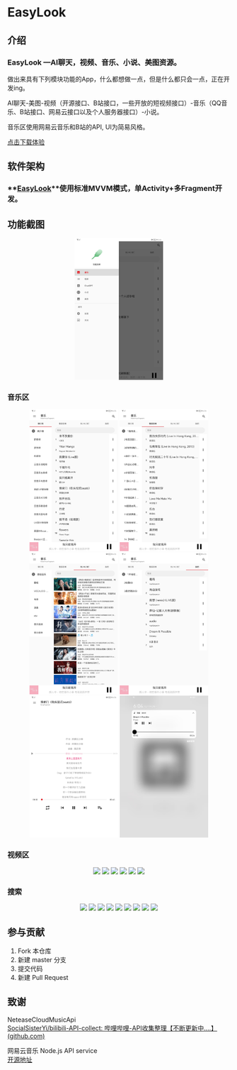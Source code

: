 # EasyLook

## 介绍
### EasyLook —AI聊天，视频、音乐、小说、美图资源。

做出来具有下列模块功能的App，什么都想做一点，但是什么都只会一点，正在开发ing。

AI聊天-美图-视频（开源接口、B站接口，一些开放的短视频接口）-音乐（QQ音乐、B站接口、网易云接口以及个人服务器接口）-小说。

音乐区使用网易云音乐和B站的API, UI为简易风格。<br>

[点击下载体验](https://github.com/VCE-K/EasyLook/blob/main/app/release/app-release.apk)
<br/>

## 软件架构
### **[EasyLook](https://github.com/VCE-K/EasyLook)**使用标准MVVM模式，单Activity+多Fragment开发。
## 功能截图
<center class="half">
    <img src="https://github.com/VCE-K/EasyLook/blob/main/image/image-20230731174714435.png" width="200px" />
</center>


### 音乐区
<center class="half">
    <img src="https://github.com/VCE-K/EasyLook/blob/main/image/image-20230731164528694.png" width="200px" />
    <img src="https://github.com/VCE-K/EasyLook/blob/main/image/image-20230731164741041.png" width="200px" />
    <img src="https://github.com/VCE-K/EasyLook/blob/main/image/image-20230731175340130.png" width="200px" />
    <img src="https://github.com/VCE-K/EasyLook/blob/main/image/image-20230731175417055.png" width="200px" />
    <img src="https://github.com/VCE-K/EasyLook/blob/main/image/image-20230731180414079.png" width="200px" />
    <img src="https://github.com/VCE-K/EasyLook/blob/main/image/image-20230731180545641.png" width="200px" />
</center>


### 视频区
<center class="half">
    <img src="https://mikochat.oss-ap-northeast-1.aliyuncs.com/Screenshoots/miko/anime/19.jpg" width="200px" />
    <img src="https://mikochat.oss-ap-northeast-1.aliyuncs.com/Screenshoots/miko/anime/20.jpg" width="200px" />
    <img src="https://mikochat.oss-ap-northeast-1.aliyuncs.com/Screenshoots/miko/anime/21.jpg" width="200px" />
    <img src="https://mikochat.oss-ap-northeast-1.aliyuncs.com/Screenshoots/miko/anime/22.jpg" width="200px" />
    <img src="https://mikochat.oss-ap-northeast-1.aliyuncs.com/Screenshoots/miko/anime/27.jpg" width="200px" />
    <img src="https://mikochat.oss-ap-northeast-1.aliyuncs.com/Screenshoots/miko/anime/28.jpg" width="200px" />
</center>

### 搜索
<center class="half">
    <img src="https://mikochat.oss-ap-northeast-1.aliyuncs.com/Screenshoots/miko/search/12.jpg" width="200px" />
    <img src="https://mikochat.oss-ap-northeast-1.aliyuncs.com/Screenshoots/miko/search/13.jpg" width="200px" />
    <img src="https://mikochat.oss-ap-northeast-1.aliyuncs.com/Screenshoots/miko/search/14.jpg" width="200px" />
    <img src="https://mikochat.oss-ap-northeast-1.aliyuncs.com/Screenshoots/miko/search/15.jpg" width="200px" />
    <img src="https://mikochat.oss-ap-northeast-1.aliyuncs.com/Screenshoots/miko/search/16.jpg" width="200px" />
    <img src="https://mikochat.oss-ap-northeast-1.aliyuncs.com/Screenshoots/miko/search/17.jpg" width="200px" />
    <img src="https://mikochat.oss-ap-northeast-1.aliyuncs.com/Screenshoots/miko/search/18.jpg" width="200px" />
    <img src="https://mikochat.oss-ap-northeast-1.aliyuncs.com/Screenshoots/miko/game/25.jpg" width="200px" />
    <img src="https://mikochat.oss-ap-northeast-1.aliyuncs.com/Screenshoots/miko/game/26.jpg" width="200px" />
</center>

## 参与贡献
1.  Fork 本仓库
2.  新建 master 分支
3.  提交代码
4.  新建 Pull Request

## 致谢
NeteaseCloudMusicApi<br>[SocialSisterYi/bilibili-API-collect: 哔哩哔哩-API收集整理【不断更新中....】 (github.com)](https://github.com/SocialSisterYi/bilibili-API-collect)<br>

网易云音乐 Node.js API service<br>
[开源地址](https://github.com/Binaryify/NeteaseCloudMusicApi)